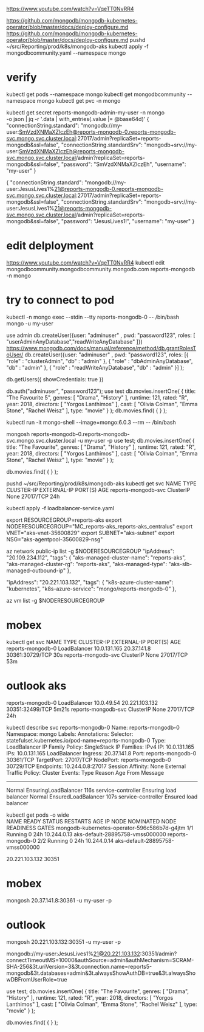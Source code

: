https://www.youtube.com/watch?v=VqeTT0NvRR4

https://github.com/mongodb/mongodb-kubernetes-operator/blob/master/docs/deploy-configure.md
https://github.com/mongodb/mongodb-kubernetes-operator/blob/master/docs/deploy-configure.md
pushd ~/src/Reporting/prod/k8s/mongodb-aks
kubectl apply -f mongodbcommunity.yaml --namespace mongo
<!-- kubectl apply -f config/samples/mongodb.com_v1_mayastor.yaml --namespace mongo -->
# verify
kubectl get pods --namespace mongo
kubectl get mongodbcommunity --namespace mongo
kubectl get pvc -n mongo

kubectl get secret reports-mongodb-admin-my-user -n mongo \
-o json | jq -r '.data | with_entries(.value |= @base64d)'
{
  "connectionString.standard": "mongodb://my-user:SmVzdXNMaXZlczEh@reports-mongodb-0.reports-mongodb-svc.mongo.svc.cluster.local:27017/admin?replicaSet=reports-mongodb&ssl=false",
  "connectionString.standardSrv": "mongodb+srv://my-user:SmVzdXNMaXZlczEh@reports-mongodb-svc.mongo.svc.cluster.local/admin?replicaSet=reports-mongodb&ssl=false",
  "password": "SmVzdXNMaXZlczEh",
  "username": "my-user"
}

{
  "connectionString.standard": "mongodb://my-user:JesusLives1%21@reports-mongodb-0.reports-mongodb-svc.mongo.svc.cluster.local:27017/admin?replicaSet=reports-mongodb&ssl=false",
  "connectionString.standardSrv": "mongodb+srv://my-user:JesusLives1%21@reports-mongodb-svc.mongo.svc.cluster.local/admin?replicaSet=reports-mongodb&ssl=false",
  "password": "JesusLives1!",
  "username": "my-user"
}

# edit delployment
https://www.youtube.com/watch?v=VqeTT0NvRR4
kubectl edit mongodbcommunity.mongodbcommunity.mongodb.com reports-mongodb -n mongo

# try to connect to pod
kubectl -n mongo exec --stdin --tty reports-mongodb-0 -- /bin/bash
mongo -u my-user

use admin
db.createUser({user: "adminuser" , pwd: "password123", roles: [  "userAdminAnyDatabase","readWriteAnyDatabase" ]})
https://www.mongodb.com/docs/manual/reference/method/db.grantRolesToUser/
db.createUser({user: "adminuser" , pwd: "password123", 
roles:
[{
  "role" : "clusterAdmin",
  "db" : "admin"
},
{
  "role" : "dbAdminAnyDatabase",
  "db" : "admin"
},
{
  "role" : "readWriteAnyDatabase",
  "db" : "admin"
}]
);

db.getUsers({ showCredentials: true })

db.auth("adminuser", "password123");
use test
db.movies.insertOne(
  {
    title: "The Favourite 5",
    genres: [ "Drama", "History" ],
    runtime: 121,
    rated: "R",
    year: 2018,
    directors: [ "Yorgos Lanthimos" ],
    cast: [ "Olivia Colman", "Emma Stone", "Rachel Weisz" ],
    type: "movie"
  }
);
db.movies.find( { } );

kubectl run -it mongo-shell --image=mongo:6.0.3 --rm -- /bin/bash

mongosh reports-mongodb-0.reports-mongodb-svc.mongo.svc.cluster.local -u my-user -p
use test;
db.movies.insertOne(
  {
    title: "The Favourite",
    genres: [ "Drama", "History" ],
    runtime: 121,
    rated: "R",
    year: 2018,
    directors: [ "Yorgos Lanthimos" ],
    cast: [ "Olivia Colman", "Emma Stone", "Rachel Weisz" ],
    type: "movie"
  }
);

db.movies.find( { } );


pushd ~/src/Reporting/prod/k8s/mongodb-aks
kubectl get svc
NAME                  TYPE        CLUSTER-IP   EXTERNAL-IP   PORT(S)     AGE
reports-mongodb-svc   ClusterIP   None         <none>        27017/TCP   24h

kubectl apply -f loadbalancer-service.yaml

export RESOURCEGROUP=reports-aks
export NODERESOURCEGROUP="MC_reports-aks_reports-aks_centralus"
export VNET="aks-vnet-35600829"
export SUBNET="aks-subnet"
export NSG="aks-agentpool-35600829-nsg"

az network public-ip list -g $NODERESOURCEGROUP
"ipAddress": "20.109.234.112",
  "tags": {
    "aks-managed-cluster-name": "reports-aks",
    "aks-managed-cluster-rg": "reports-aks",
    "aks-managed-type": "aks-slb-managed-outbound-ip"
  },

"ipAddress": "20.221.103.132",
"tags": {
  "k8s-azure-cluster-name": "kubernetes",
  "k8s-azure-service": "mongo/reports-mongodb-0"
},

az vm list -g $NODERESOURCEGROUP
# mobex
kubectl get svc
NAME                  TYPE           CLUSTER-IP     EXTERNAL-IP   PORT(S)           AGE
reports-mongodb-0     LoadBalancer   10.0.131.165   20.37.141.8   30361:30729/TCP   30s
reports-mongodb-svc   ClusterIP      None           <none>        27017/TCP         53m
# outlook aks
reports-mongodb-0     LoadBalancer   10.0.49.54   20.221.103.132   30351:32499/TCP   5m21s
reports-mongodb-svc   ClusterIP      None         <none>           27017/TCP         24h

kubectl describe svc reports-mongodb-0
Name:                     reports-mongodb-0
Namespace:                mongo
Labels:                   <none>
Annotations:              <none>
Selector:                 statefulset.kubernetes.io/pod-name=reports-mongodb-0
Type:                     LoadBalancer
IP Family Policy:         SingleStack
IP Families:              IPv4
IP:                       10.0.131.165
IPs:                      10.0.131.165
LoadBalancer Ingress:     20.37.141.8
Port:                     reports-mongodb-0  30361/TCP
TargetPort:               27017/TCP
NodePort:                 reports-mongodb-0  30729/TCP
Endpoints:                10.244.0.8:27017
Session Affinity:         None
External Traffic Policy:  Cluster
Events:
  Type    Reason                Age   From                Message
  ----    ------                ----  ----                -------
  Normal  EnsuringLoadBalancer  116s  service-controller  Ensuring load balancer
  Normal  EnsuredLoadBalancer   107s  service-controller  Ensured load balancer


  kubectl get pods -o wide          
NAME                                           READY   STATUS    RESTARTS   AGE   IP            NODE                              NOMINATED NODE   READINESS GATES
mongodb-kubernetes-operator-596c586b7d-g4jtm   1/1     Running   0          24h   10.244.0.13   aks-default-28895758-vmss000000   <none>           <none>
reports-mongodb-0                              2/2     Running   0          24h   10.244.0.14   aks-default-28895758-vmss000000   <none>           <none>

20.221.103.132   30351
# mobex
mongosh 20.37.141.8:30361 -u my-user -p
# outlook
mongosh 20.221.103.132:30351 -u my-user -p

mongodb://my-user:JesusLives1%21@20.221.103.132:30351/admin?connectTimeoutMS=10000&authSource=admin&authMechanism=SCRAM-SHA-256&3t.uriVersion=3&3t.connection.name=reports5-mongodb&3t.databases=admin&3t.alwaysShowAuthDB=true&3t.alwaysShowDBFromUserRole=true

use test;
db.movies.insertOne(
  {
    title: "The Favourite",
    genres: [ "Drama", "History" ],
    runtime: 121,
    rated: "R",
    year: 2018,
    directors: [ "Yorgos Lanthimos" ],
    cast: [ "Olivia Colman", "Emma Stone", "Rachel Weisz" ],
    type: "movie"
  }
);

db.movies.find( { } );



